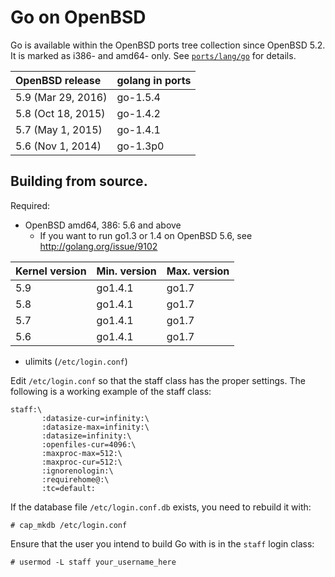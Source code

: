 # Go on OpenBSD

Go is available within the OpenBSD ports tree collection since OpenBSD 5.2.  It is marked as i386- and amd64- only.  See [`ports/lang/go`](http://ports.su/lang/go) for details.

| **OpenBSD release** | **golang in ports** |
|:--------------------|:--------------------|
| 5.9 (Mar 29, 2016)  | go-1.5.4            |
| 5.8 (Oct 18, 2015)  | go-1.4.2            |
| 5.7 (May 1, 2015)   | go-1.4.1            |
| 5.6 (Nov 1, 2014)   | go-1.3p0            |

## Building from source.

Required:

  * OpenBSD amd64, 386: 5.6 and above
    * If you want to run go1.3 or 1.4 on OpenBSD 5.6, see http://golang.org/issue/9102

| **Kernel version** | **Min. version** | **Max. version**|
|:-------------------|:-----------------|:----------------|
| 5.9                | go1.4.1          | go1.7 |
| 5.8                | go1.4.1          | go1.7 |
| 5.7                | go1.4.1          | go1.7 |
| 5.6                | go1.4.1          | go1.7 |

  * ulimits (` /etc/login.conf `)

Edit `/etc/login.conf` so that the staff class has the proper
settings. The following is a working example of the staff class:
```
staff:\
       :datasize-cur=infinity:\
       :datasize-max=infinity:\
       :datasize=infinity:\
       :openfiles-cur=4096:\
       :maxproc-max=512:\
       :maxproc-cur=512:\
       :ignorenologin:\
       :requirehome@:\
       :tc=default:
```

If the database file `/etc/login.conf.db` exists, you need to rebuild it with:
```
# cap_mkdb /etc/login.conf
```

Ensure that the user you intend to build Go with is in the `staff` login class:
```
# usermod -L staff your_username_here
```